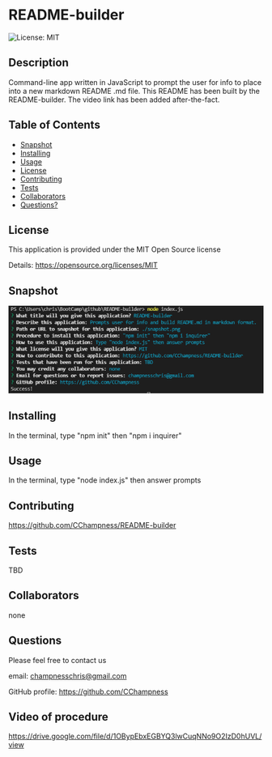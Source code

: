 # README-builder

  ![License: MIT](https://img.shields.io/badge/License-MIT-yellow.svg)
## Description
 Command-line app written in JavaScript to prompt the user for info to place into a new markdown README .md file.  This README has been built by the README-builder.  The video link has been added after-the-fact.
## Table of Contents
  - [Snapshot](#snapshot)
  - [Installing](#installing)
  - [Usage](#usage)
  - [License](#license)
  - [Contributing](#contributing)
  - [Tests](#tests)
  - [Collaborators](#collaborators)
  - [Questions?](#questions)
## License
This application is provided under the MIT Open Source license

Details: https://opensource.org/licenses/MIT
				        
## Snapshot
  ![](./snapshot.png)
## Installing
In the terminal, type "npm init" then "npm i inquirer"
## Usage
In the terminal, type "node index.js" then answer prompts
## Contributing
https://github.com/CChampness/README-builder
## Tests
TBD
## Collaborators 
none
## Questions

Please feel free to contact us

email: champnesschris@gmail.com

GitHub profile: https://github.com/CChampness

## Video of procedure
https://drive.google.com/file/d/1OBypEbxEGBYQ3lwCuqNNo9O2IzD0hUVL/view
